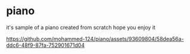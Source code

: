# piano
it's sample of a piano created from scratch hope you enjoy it


https://github.com/mohammed-124/piano/assets/93609804/58dea56a-ddc6-48f9-87fa-752901671d04

